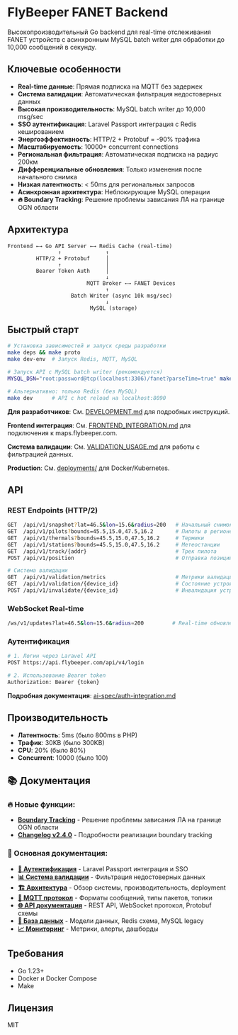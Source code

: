# FlyBeeper FANET Backend

Высокопроизводительный Go backend для real-time отслеживания FANET устройств с асинхронным MySQL batch writer для обработки до 10,000 сообщений в секунду.

## Ключевые особенности

- **Real-time данные**: Прямая подписка на MQTT без задержек
- **Система валидации**: Автоматическая фильтрация недостоверных данных
- **Высокая производительность**: MySQL batch writer до 10,000 msg/sec
- **SSO аутентификация**: Laravel Passport интеграция с Redis кешированием
- **Энергоэффективность**: HTTP/2 + Protobuf = -90% трафика
- **Масштабируемость**: 10000+ concurrent connections
- **Региональная фильтрация**: Автоматическая подписка на радиус 200км
- **Дифференциальные обновления**: Только изменения после начального снимка
- **Низкая латентность**: < 50ms для региональных запросов
- **Асинхронная архитектура**: Неблокирующие MySQL операции
- **🔥 Boundary Tracking**: Решение проблемы зависания ЛА на границе OGN области

## Архитектура

```
Frontend ←→ Go API Server ←→ Redis Cache (real-time)
                ↑              ↑
         HTTP/2 + Protobuf     │
                ↑              │
         Bearer Token Auth     │
                               ↓
                         MQTT Broker ←→ FANET Devices
                               ↑
                    Batch Writer (async 10k msg/sec)
                               ↓
                          MySQL (storage)
```

## Быстрый старт

```bash
# Установка зависимостей и запуск среды разработки
make deps && make proto
make dev-env  # Запуск Redis, MQTT, MySQL

# Запуск API с MySQL batch writer (рекомендуется)
MYSQL_DSN="root:password@tcp(localhost:3306)/fanet?parseTime=true" make dev

# Альтернативно: только Redis (без MySQL)
make dev      # API с hot reload на localhost:8090
```

**Для разработчиков**: См. [DEVELOPMENT.md](DEVELOPMENT.md) для подробных инструкций.

**Frontend интеграция**: См. [FRONTEND_INTEGRATION.md](FRONTEND_INTEGRATION.md) для подключения к maps.flybeeper.com.

**Система валидации**: См. [VALIDATION_USAGE.md](VALIDATION_USAGE.md) для работы с фильтрацией данных.

**Production**: См. [deployments/](deployments/) для Docker/Kubernetes.

## API

### REST Endpoints (HTTP/2)

```bash
GET  /api/v1/snapshot?lat=46.5&lon=15.6&radius=200   # Начальный снимок
GET  /api/v1/pilots?bounds=45.5,15.0,47.5,16.2       # Пилоты в регионе  
GET  /api/v1/thermals?bounds=45.5,15.0,47.5,16.2     # Термики
GET  /api/v1/stations?bounds=45.5,15.0,47.5,16.2     # Метеостанции
GET  /api/v1/track/{addr}                            # Трек пилота
POST /api/v1/position                                # Отправка позиции (🔒 auth)

# Система валидации
GET  /api/v1/validation/metrics                      # Метрики валидации
GET  /api/v1/validation/{device_id}                  # Состояние устройства
POST /api/v1/invalidate/{device_id}                  # Инвалидация устройства
```

### WebSocket Real-time

```bash
/ws/v1/updates?lat=46.5&lon=15.6&radius=200         # Real-time обновления
```

### Аутентификация

```bash
# 1. Логин через Laravel API  
POST https://api.flybeeper.com/api/v4/login

# 2. Использование Bearer token
Authorization: Bearer {token}
```

**Подробная документация**: [ai-spec/auth-integration.md](ai-spec/auth-integration.md)

## Производительность

- **Латентность**: 5ms (было 800ms в PHP)
- **Трафик**: 30KB (было 300KB)
- **CPU**: 20% (было 80%)
- **Concurrent**: 10000 (было 100)

## 📚 Документация

### 🔥 Новые функции:
- **[Boundary Tracking](ai-spec/BOUNDARY_TRACKING.md)** - Решение проблемы зависания ЛА на границе OGN области
- **[Changelog v2.4.0](ai-spec/CHANGELOG_BOUNDARY_TRACKING.md)** - Подробности реализации boundary tracking

### 📖 Основная документация:
- **[🔐 Аутентификация](ai-spec/auth-integration.md)** - Laravel Passport интеграция и SSO
- **[📊 Система валидации](ai-spec/VALIDATION_SYSTEM.md)** - Фильтрация недостоверных данных
- **[🏗 Архитектура](ai-spec/architecture/)** - Обзор системы, производительность, deployment
- **[📡 MQTT протокол](ai-spec/mqtt/)** - Форматы сообщений, типы пакетов, топики
- **[🌐 API документация](ai-spec/api/)** - REST API, WebSocket протокол, Protobuf схемы
- **[💾 База данных](ai-spec/database/)** - Модели данных, Redis схема, MySQL legacy
- **[📈 Мониторинг](ai-spec/monitoring-recommendations.md)** - Метрики, алерты, дашборды

## Требования

- Go 1.23+
- Docker и Docker Compose
- Make

## Лицензия

MIT